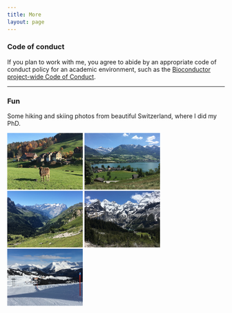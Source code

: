 ```yaml
---
title: More
layout: page
---
```



### Code of conduct

If you plan to work with me, you agree to abide by an appropriate code of conduct policy for an academic environment, such as the [Bioconductor project-wide Code of Conduct](https://www.bioconductor.org/about/code-of-conduct/).


---


### Fun

Some hiking and skiing photos from beautiful Switzerland, where I did my PhD.

<img src="../images/swiss_alps/IMG_7426.JPG" alt="Swiss Alps" width="175">
<img src="../images/swiss_alps/IMG_8335.JPG" alt="Swiss Alps" width="175">
<img src="../images/swiss_alps/IMG_8934.JPG" alt="Swiss Alps" width="175">
<img src="../images/swiss_alps/IMG_8389.JPG" alt="Swiss Alps" width="175">
<img src="../images/swiss_alps/IMG_7876.JPG" alt="Swiss Alps" width="175">

